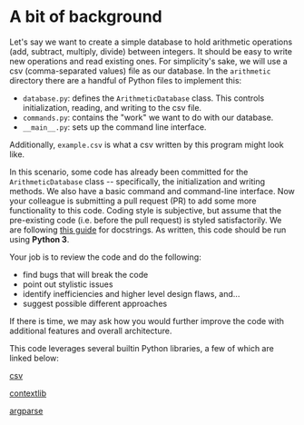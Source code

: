 # A bit of background

Let's say we want to create a simple database to hold arithmetic operations (add, subtract, multiply, divide) between integers. It should be easy to write new operations and read existing ones. For simplicity's sake, we will use a csv (comma-separated values) file as our database. In the `arithmetic` directory there are a handful of Python files to implement this:

- `database.py`: defines the `ArithmeticDatabase` class. This controls initialization, reading, and writing to the csv file.
- `commands.py`: contains the "work" we want to do with our database.
- `__main__.py`: sets up the command line interface.

Additionally, `example.csv` is what a csv written by this program might look like.

In this scenario, some code has already been committed for the `ArithmeticDatabase` class -- specifically, the initialization and writing methods. We also have a basic command and command-line interface. Now your colleague is submitting a pull request (PR) to add some more functionality to this code. Coding style is subjective, but assume that the pre-existing code (i.e. before the pull request) is styled satisfactorily. We are following [this guide](https://sphinxcontrib-napoleon.readthedocs.io/en/latest/example_google.html) for docstrings. As written, this code should be run using **Python 3**.

Your job is to review the code and do the following:

- find bugs that will break the code
- point out stylistic issues
- identify inefficiencies and higher level design flaws, and...
- suggest possible different approaches

If there is time, we may ask how you would further improve the code with additional features and overall architecture.

This code leverages several builtin Python libraries, a few of which are linked below:

[csv](https://docs.python.org/3/library/csv.html)

[contextlib](https://docs.python.org/3/library/contextlib.html)

[argparse](https://docs.python.org/3/library/argparse.html)
